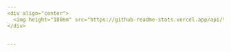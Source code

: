 ```yaml
---
<div align="center">
  <img height="180em" src="https://github-readme-stats.vercel.app/api/top-langs/?username=c4mpos-dev&layout=donut&langs_count=5&theme=dark"/>
</div>


---
```

